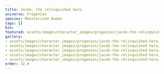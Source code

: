```yaml
---
title: Jacob, the relinquished hero
universe: Progenies
species: Monsterized Human
tags: []
bio: ''
featured: assets/images/character_images/progenies/jacob-the-relinquished-hero/jacob.webp
gallery:
- assets/images/character_images/progenies/jacob-the-relinquished-hero/jacob_the_hero.webp
- assets/images/character_images/progenies/jacob-the-relinquished-hero/jacob.webp
- assets/images/character_images/progenies/jacob-the-relinquished-hero/Jacob_former_hero.webp
- assets/images/character_images/progenies/jacob-the-relinquished-hero/Jacob_comic.webp
- assets/images/character_images/progenies/jacob-the-relinquished-hero/Jacob_no_monster.webp
order: 32.0
---
```




